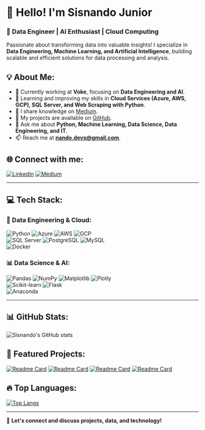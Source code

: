 # 👋 Hello! I'm Sisnando Junior 

### 🚀 Data Engineer | AI Enthusiast | Cloud Computing  

Passionate about transforming data into valuable insights! I specialize in **Data Engineering, Machine Learning, and Artificial Intelligence**, building scalable and efficient solutions for data processing and analysis.

## 💡 About Me:
- 🔭 Currently working at **Voke**, focusing on **Data Engineering and AI**.
- 🌱 Learning and improving my skills in **Cloud Services (Azure, AWS, GCP), SQL Server, and Web Scraping with Python**.
- 📝 I share knowledge on [Medium](https://medium.com/@nando.devs).
- 📂 My projects are available on [GitHub](https://github.com/nandodevs).
- 💬 Ask me about **Python, Machine Learning, Data Science, Data Engineering, and IT**.
- 📫 Reach me at **nando.devs@gmail.com**.

## 🌐 Connect with me:
[![LinkedIn](https://img.shields.io/badge/LinkedIn-%230077B5.svg?style=for-the-badge&logo=linkedin&logoColor=white)](https://linkedin.com/in/sisnando-junior) 
[![Medium](https://img.shields.io/badge/Medium-12100E?style=for-the-badge&logo=medium&logoColor=white)](https://medium.com/@nando.devs)

---

## 💻 Tech Stack:
### 🚀 Data Engineering & Cloud:
![Python](https://img.shields.io/badge/python-3670A0?style=for-the-badge&logo=python&logoColor=ffdd54) 
![Azure](https://img.shields.io/badge/azure-%230072C6.svg?style=for-the-badge&logo=microsoftazure&logoColor=white) 
![AWS](https://img.shields.io/badge/AWS-%23FF9900.svg?style=for-the-badge&logo=amazon-aws&logoColor=white) 
![GCP](https://img.shields.io/badge/GCP-%234285F4.svg?style=for-the-badge&logo=google-cloud&logoColor=white)  
![SQL Server](https://img.shields.io/badge/SQL%20Server-CC2927?style=for-the-badge&logo=microsoft%20sql%20server&logoColor=white) 
![PostgreSQL](https://img.shields.io/badge/PostgreSQL-316192?style=for-the-badge&logo=postgresql&logoColor=white) 
![MySQL](https://img.shields.io/badge/mysql-%2300000f.svg?style=for-the-badge&logo=mysql&logoColor=white)  
![Docker](https://img.shields.io/badge/docker-%230db7ed.svg?style=for-the-badge&logo=docker&logoColor=white) 

### 📊 Data Science & AI:
![Pandas](https://img.shields.io/badge/pandas-%23150458.svg?style=for-the-badge&logo=pandas&logoColor=white) 
![NumPy](https://img.shields.io/badge/numpy-%23013243.svg?style=for-the-badge&logo=numpy&logoColor=white) 
![Matplotlib](https://img.shields.io/badge/Matplotlib-%23ffffff.svg?style=for-the-badge&logo=Matplotlib&logoColor=black) 
![Plotly](https://img.shields.io/badge/Plotly-%233F4F75.svg?style=for-the-badge&logo=plotly&logoColor=white)  
![Scikit-learn](https://img.shields.io/badge/scikit--learn-%23F7931E.svg?style=for-the-badge&logo=scikit-learn&logoColor=white) 
![Flask](https://img.shields.io/badge/flask-%23000.svg?style=for-the-badge&logo=flask&logoColor=white)  
![Anaconda](https://img.shields.io/badge/Anaconda-%2344A833.svg?style=for-the-badge&logo=anaconda&logoColor=white)

---

## 📊 GitHub Stats:
![Sisnando's GitHub stats](https://github-readme-stats.vercel.app/api?username=nandodevs&show_icons=true&theme=transparent)

## 🚀 Featured Projects:
[![Readme Card](https://github-readme-stats.vercel.app/api/pin/?username=portfolio-projetcs-de&repo=football-azure-engineering&theme=dark)](https://github.com/portfolio-projetcs-de/football-azure-engineering)
[![Readme Card](https://github-readme-stats.vercel.app/api/pin/?username=nandodevs&repo=amazon-tv-video-analysis&theme=dark)](https://github.com/nandodevs/amazon-tv-video-analysis)
[![Readme Card](https://github-readme-stats.vercel.app/api/pin/?username=nandodevs&repo=mdl-flask-api&theme=dark)](https://github.com/nandodevs/mdl-flask-api)
[![Readme Card](https://github-readme-stats.vercel.app/api/pin/?username=nandodevs&repo=investimentos-govbr-dataeng&theme=dark)](https://github.com/nandodevs/investimentos-govbr-dataeng)

## 🔥 Top Languages:
[![Top Langs](https://github-readme-stats.vercel.app/api/top-langs/?username=nandodevs&theme=dark)](https://github.com/nandodevs?tab=repositories)

---

📩 **Let's connect and discuss projects, data, and technology!**
